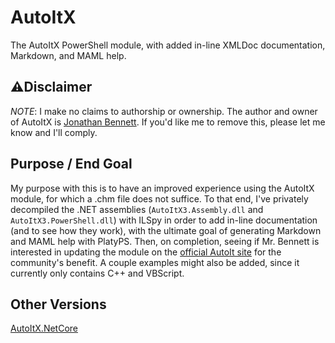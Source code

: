 # AutoItX
The AutoItX PowerShell module, with added in-line XMLDoc documentation, Markdown, and MAML help.

## ⚠️Disclaimer
*NOTE*: I make no claims to authorship or ownership. The author and owner of AutoItX is [Jonathan Bennett](https://github.com/jonathanbennett73). If you'd like me to remove this, please let me know and I'll comply.

## Purpose / End Goal
My purpose with this is to have an improved experience using the AutoItX module, for which a .chm file does not suffice.
To that end, I've privately decompiled the .NET assemblies (`AutoItX3.Assembly.dll` and `AutoItX3.PowerShell.dll`) with ILSpy in order to add in-line documentation (and to see how they work), with the ultimate goal of generating Markdown and MAML help with PlatyPS.
Then, on completion, seeing if Mr. Bennett is interested in updating the module on the [official AutoIt site](https://www.autoitscript.com) for the community's benefit. A couple examples might also be added, since it currently only contains C++ and VBScript.

## Other Versions
[AutoItX.NetCore](https://github.com/kkb912002/AutoItX.NetCore)
